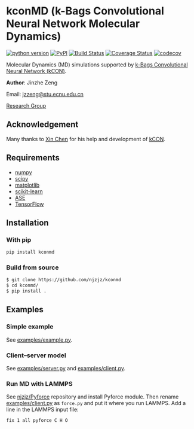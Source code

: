 # kconMD (k-Bags Convolutional Neural Network Molecular Dynamics)

[![python version](https://img.shields.io/pypi/pyversions/kconmd.svg?logo=python&logoColor=white)](https://pypi.org/project/kconmd)
[![PyPI](https://img.shields.io/pypi/v/kconmd.svg)](https://pypi.org/project/kconmd)
[![Build Status](https://travis-ci.com/njzjz/kconmd.svg?branch=master)](https://travis-ci.com/njzjz/kconmd)
[![Coverage Status](https://coveralls.io/repos/github/njzjz/kconmd/badge.svg?branch=master)](https://coveralls.io/github/njzjz/kconmd?branch=master)
[![codecov](https://codecov.io/gh/njzjz/kconmd/branch/master/graph/badge.svg)](https://codecov.io/gh/njzjz/kconmd)

Molecular Dynamics (MD) simulations supported by [k-Bags Convolutional Neural Network (kCON)](https://github.com/njzjz/kcon).

**Author**: Jinzhe Zeng

Email: jzzeng@stu.ecnu.edu.cn

[Research Group](http://computchem.cn)

## Acknowledgement

Many thanks to [Xin Chen](https://github.com/Bismarrck) for his help and development of [kCON](https://github.com/Bismarrck/kcon).

## Requirements

* [numpy](https://github.com/numpy/numpy)
* [scipy](https://github.com/scipy/scipy)
* [matplotlib](https://github.com/matplotlib/matplotlib)
* [scikit-learn](https://github.com/scikit-learn/scikit-learn)
* [ASE](https://wiki.fysik.dtu.dk/ase/)
* [TensorFlow](https://github.com/tensorflow/tensorflow)

## Installation

### With pip

```sh
pip install kconmd
```

### Build from source

```sh
$ git clone https://github.com/njzjz/kconmd
$ cd kconmd/
$ pip install .
```

## Examples

### Simple example

See [examples/example.py](examples/example.py).

### Client–server model

See [examples/server.py](examples/server.py) and [examples/client.py](examples/client.py).

### Run MD with LAMMPS

See [njzjz/Pyforce](https://github.com/njzjz/Pyforce) repository and install Pyforce module. Then rename [examples/client.py](examples/client.py) as `force.py` and put it where you run LAMMPS. Add a line in the LAMMPS input file:
```
fix 1 all pyforce C H O
```
